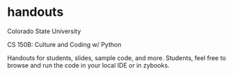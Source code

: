 # handouts

Colorado State University 

CS 150B: Culture and Coding w/ Python


Handouts for students,  slides, sample code, and more. Students, feel free to browse and run the code in your local IDE or in zybooks. 
